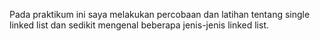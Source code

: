 Pada praktikum ini saya melakukan percobaan dan latihan tentang single linked list dan sedikit mengenal beberapa jenis-jenis linked list.

